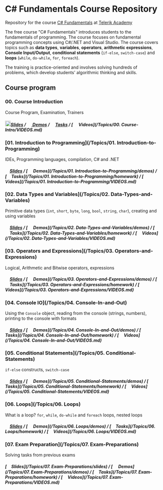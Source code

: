 #   C# Fundamentals Course Repository

Repository for the course [C# Fundamentals](http://telerikacademy.com/Courses/Courses/Details/323) at [Telerik Academy](http://telerikacademy.com)

The free course "C# Fundamentals" introduces students to the fundamentals of programming. The course focuses on fundamental programming concepts using C#/.NET and Visual Studio. The course covers topics such as **data types**, **variables**, **operators**, **arithmetic expressions**, **Console Input/Output**, **conditional statements** (`if-else`, `switch-case`) and **loops** (`while`, `do-while`, `for`, `foreach`).

The training is practice-oriented and involves solving hundreds of problems, which develop students' algorithmic thinking and skills.

## Course program

### 00. Course Introduction

Course Program, Examination, Trainers

##### [<img src="https://raw.githubusercontent.com/TelerikAcademy/Common/master/icons/presentation.png" height="18"/>Slides](https://rawgit.com/TelerikAcademy/CSharp-Part-1/master/Topics/00.%20Course-Intro/slides/index.html) / [<img src="https://raw.githubusercontent.com/TelerikAcademy/Common/master/icons/code.png" height="15"> Demos](/Topics/00.%20Course-Intro/demos) / [<img src="https://raw.githubusercontent.com/TelerikAcademy/Common/master/icons/homework.png" height="15">Tasks](/Topics/00.%20Course-Intro/homework) / [<img src="https://raw.githubusercontent.com/TelerikAcademy/Common/master/icons/video.png" height="15"> Videos](/Topics/00. Course-Intro/VIDEOS.md)


### [01. Introduction to Programming](/Topics/01. Introduction-to-Programming)

IDEs, Programming languages, compilation, C# and .NET


##### [<img src="https://raw.githubusercontent.com/TelerikAcademy/Common/master/icons/presentation.png" height="15" />Slides](https://rawgit.com/TelerikAcademy/CSharp-Part-1/master/Topics/01.%20Introduction-to-Programming/slides/index.html) / [<img src="https://raw.githubusercontent.com/TelerikAcademy/Common/master/icons/code.png" height="15"> Demos](/Topics/01. Introduction-to-Programming/demos) / [<img src="https://raw.githubusercontent.com/TelerikAcademy/Common/master/icons/homework.png" height="15">Tasks](/Topics/01. Introduction-to-Programming/homework) / [<img src="https://raw.githubusercontent.com/TelerikAcademy/Common/master/icons/video.png" height="13"> Videos](/Topics/01. Introduction-to-Programming/VIDEOS.md)


### [02. Data Types and Variables](/Topics/02. Data-Types-and-Variables)

Primitive data types (`int`, `short`, `byte`, `long`, `bool`, `string`, `char`), creating and using variables


##### [<img src="https://raw.githubusercontent.com/TelerikAcademy/Common/master/icons/presentation.png" height="15" />Slides](https://rawgit.com/TelerikAcademy/CSharp-Part-1/master/Topics/02.%20Data-Types-and-Variables/slides/index.html) / [<img src="https://raw.githubusercontent.com/TelerikAcademy/Common/master/icons/code.png" height="15"> Demos](/Topics/02. Data-Types-and-Variables/demos) / [<img src="https://raw.githubusercontent.com/TelerikAcademy/Common/master/icons/homework.png" height="15">Tasks](/Topics/02. Data-Types-and-Variables/homework) / [<img src="https://raw.githubusercontent.com/TelerikAcademy/Common/master/icons/video.png" height="13"> Videos](/Topics/02. Data-Types-and-Variables/VIDEOS.md)

### [03. Operators and Expressions](/Topics/03. Operators-and-Expressions)

Logical, Arithmetic and Bitwise operators, expressions


##### [<img src="https://raw.githubusercontent.com/TelerikAcademy/Common/master/icons/presentation.png" height="15" />Slides](https://rawgit.com/TelerikAcademy/CSharp-Part-1/master/Topics/03.%20Operators-and-Expressions/slides/index.html) / [<img src="https://raw.githubusercontent.com/TelerikAcademy/Common/master/icons/code.png" height="15"> Demos](/Topics/03. Operators-and-Expressions/demos) / [<img src="https://raw.githubusercontent.com/TelerikAcademy/Common/master/icons/homework.png" height="15">Tasks](/Topics/03. Operators-and-Expressions/homework) / [<img src="https://raw.githubusercontent.com/TelerikAcademy/Common/master/icons/video.png" height="13"> Videos](/Topics/03. Operators-and-Expressions/VIDEOS.md)


### [04. Console IO](/Topics/04. Console-In-and-Out)

Using the `Console` object, reading from the console (strings, numbers), printing to the console with formats

##### [<img src="https://raw.githubusercontent.com/TelerikAcademy/Common/master/icons/presentation.png" height="15" />Slides](https://rawgit.com/TelerikAcademy/CSharp-Part-1/master/Topics/04.%20Console-In-and-Out/slides/index.html) / [<img src="https://raw.githubusercontent.com/TelerikAcademy/Common/master/icons/code.png" height="15"> Demos](/Topics/04. Console-In-and-Out/demos) / [<img src="https://raw.githubusercontent.com/TelerikAcademy/Common/master/icons/homework.png" height="15">Tasks](/Topics/04. Console-In-and-Out/homework) / [<img src="https://raw.githubusercontent.com/TelerikAcademy/Common/master/icons/video.png" height="13"> Videos](/Topics/04. Console-In-and-Out/VIDEOS.md)

### [05. Conditional Statements](/Topics/05. Conditional-Statements)

`if-else` constructs, `switch-case`

##### [<img src="https://raw.githubusercontent.com/TelerikAcademy/Common/master/icons/presentation.png" height="15" />Slides](https://rawgit.com/TelerikAcademy/CSharp-Part-1/master/Topics/05.%20Conditional-Statements/slides/index.html) / [<img src="https://raw.githubusercontent.com/TelerikAcademy/Common/master/icons/code.png" height="15"> Demos](/Topics/05. Conditional-Statements/demos) / [<img src="https://raw.githubusercontent.com/TelerikAcademy/Common/master/icons/homework.png" height="15">Tasks](/Topics/05. Conditional-Statements/homework) / [<img src="https://raw.githubusercontent.com/TelerikAcademy/Common/master/icons/video.png" height="13"> Videos](/Topics/05. Conditional-Statements/VIDEOS.md)

### [06. Loops](/Topics/06. Loops)

What is a loop? `for`, `while`, `do-while` and `foreach` loops, nested loops

##### [<img src="https://raw.githubusercontent.com/TelerikAcademy/Common/master/icons/presentation.png" height="15" />Slides](https://rawgit.com/TelerikAcademy/CSharp-Part-1/master/Topics/06.%20Loops/slides/index.html) / [<img src="https://raw.githubusercontent.com/TelerikAcademy/Common/master/icons/code.png" height="15"> Demos](/Topics/06. Loops/demos) / [<img src="https://raw.githubusercontent.com/TelerikAcademy/Common/master/icons/homework.png" height="15">Tasks](/Topics/06. Loops/homework) / [<img src="https://raw.githubusercontent.com/TelerikAcademy/Common/master/icons/video.png" height="13"> Videos](/Topics/06. Loops/VIDEOS.md)

### [07. Exam Preparation](/Topics/07. Exam-Preparations)

Solving tasks from previous exams

##### [<img src="https://raw.githubusercontent.com/TelerikAcademy/Common/master/icons/presentation.png" height="15" />Slides](/Topics/07. Exam-Preparations/slides) / [<img src="https://raw.githubusercontent.com/TelerikAcademy/Common/master/icons/code.png" height="15"> Demos](/Topics/07. Exam-Preparations/demos) / [<img src="https://raw.githubusercontent.com/TelerikAcademy/Common/master/icons/homework.png" height="15">Tasks](/Topics/07. Exam-Preparations/homework) / [<img src="https://raw.githubusercontent.com/TelerikAcademy/Common/master/icons/video.png" height="13"> Videos](/Topics/07. Exam-Preparations/VIDEOS.md)
